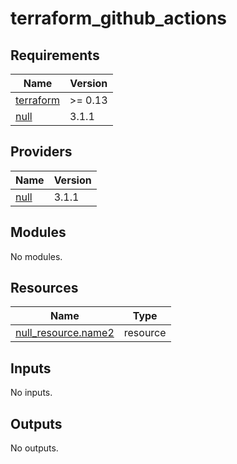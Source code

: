 # terraform_github_actions
<!-- BEGIN_TF_DOCS -->
## Requirements

| Name | Version |
|------|---------|
| <a name="requirement_terraform"></a> [terraform](#requirement\_terraform) | >= 0.13 |
| <a name="requirement_null"></a> [null](#requirement\_null) | 3.1.1 |

## Providers

| Name | Version |
|------|---------|
| <a name="provider_null"></a> [null](#provider\_null) | 3.1.1 |

## Modules

No modules.

## Resources

| Name | Type |
|------|------|
| [null_resource.name2](https://registry.terraform.io/providers/hashicorp/null/3.1.1/docs/resources/resource) | resource |

## Inputs

No inputs.

## Outputs

No outputs.
<!-- END_TF_DOCS -->